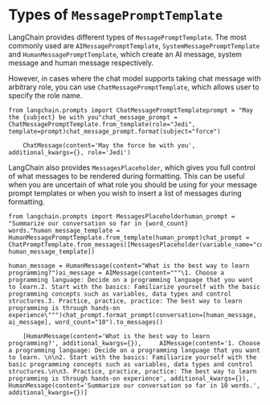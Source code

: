 Types of `MessagePromptTemplate`
================================

LangChain provides different types of `MessagePromptTemplate`. The most commonly used are `AIMessagePromptTemplate`, `SystemMessagePromptTemplate` and `HumanMessagePromptTemplate`, which create an AI message, system message and human message respectively.

However, in cases where the chat model supports taking chat message with arbitrary role, you can use `ChatMessagePromptTemplate`, which allows user to specify the role name.

    from langchain.prompts import ChatMessagePromptTemplateprompt = "May the {subject} be with you"chat_message_prompt = ChatMessagePromptTemplate.from_template(role="Jedi", template=prompt)chat_message_prompt.format(subject="force")

        ChatMessage(content='May the force be with you', additional_kwargs={}, role='Jedi')

LangChain also provides `MessagesPlaceholder`, which gives you full control of what messages to be rendered during formatting. This can be useful when you are uncertain of what role you should be using for your message prompt templates or when you wish to insert a list of messages during formatting.

    from langchain.prompts import MessagesPlaceholderhuman_prompt = "Summarize our conversation so far in {word_count} words."human_message_template = HumanMessagePromptTemplate.from_template(human_prompt)chat_prompt = ChatPromptTemplate.from_messages([MessagesPlaceholder(variable_name="conversation"), human_message_template])

    human_message = HumanMessage(content="What is the best way to learn programming?")ai_message = AIMessage(content="""\1. Choose a programming language: Decide on a programming language that you want to learn.2. Start with the basics: Familiarize yourself with the basic programming concepts such as variables, data types and control structures.3. Practice, practice, practice: The best way to learn programming is through hands-on experience\""")chat_prompt.format_prompt(conversation=[human_message, ai_message], word_count="10").to_messages()

        [HumanMessage(content='What is the best way to learn programming?', additional_kwargs={}),     AIMessage(content='1. Choose a programming language: Decide on a programming language that you want to learn. \n\n2. Start with the basics: Familiarize yourself with the basic programming concepts such as variables, data types and control structures.\n\n3. Practice, practice, practice: The best way to learn programming is through hands-on experience', additional_kwargs={}),     HumanMessage(content='Summarize our conversation so far in 10 words.', additional_kwargs={})]